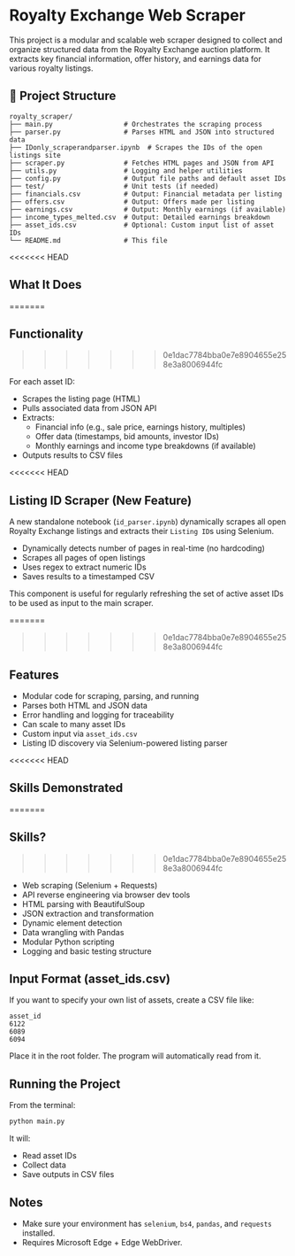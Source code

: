 # Royalty Exchange Web Scraper

This project is a modular and scalable web scraper designed to collect and organize structured data from the Royalty Exchange auction platform. It extracts key financial information, offer history, and earnings data for various royalty listings.

## 📁 Project Structure

```
royalty_scraper/
├── main.py                  # Orchestrates the scraping process
├── parser.py                # Parses HTML and JSON into structured data
├── IDonly_scraperandparser.ipynb  # Scrapes the IDs of the open listings site
├── scraper.py               # Fetches HTML pages and JSON from API
├── utils.py                 # Logging and helper utilities
├── config.py                # Output file paths and default asset IDs
├── test/                    # Unit tests (if needed)
├── financials.csv           # Output: Financial metadata per listing
├── offers.csv               # Output: Offers made per listing
├── earnings.csv             # Output: Monthly earnings (if available)
├── income_types_melted.csv  # Output: Detailed earnings breakdown
├── asset_ids.csv            # Optional: Custom input list of asset IDs
└── README.md                # This file
```

<<<<<<< HEAD
## What It Does
=======
## Functionality
>>>>>>> 0e1dac7784bba0e7e8904655e258e3a8006944fc

For each asset ID:
- Scrapes the listing page (HTML)
- Pulls associated data from JSON API
- Extracts:
  - Financial info (e.g., sale price, earnings history, multiples)
  - Offer data (timestamps, bid amounts, investor IDs)
  - Monthly earnings and income type breakdowns (if available)
- Outputs results to CSV files

<<<<<<< HEAD
## Listing ID Scraper (New Feature)

A new standalone notebook (`id_parser.ipynb`) dynamically scrapes all open Royalty Exchange listings and extracts their `Listing ID`s using Selenium.

- Dynamically detects number of pages in real-time (no hardcoding)
- Scrapes all pages of open listings
- Uses regex to extract numeric IDs
- Saves results to a timestamped CSV

This component is useful for regularly refreshing the set of active asset IDs to be used as input to the main scraper.

=======
>>>>>>> 0e1dac7784bba0e7e8904655e258e3a8006944fc
## Features

- Modular code for scraping, parsing, and running
- Parses both HTML and JSON data
- Error handling and logging for traceability
- Can scale to many asset IDs
- Custom input via `asset_ids.csv`
- Listing ID discovery via Selenium-powered listing parser

<<<<<<< HEAD
## Skills Demonstrated
=======
## Skills?
>>>>>>> 0e1dac7784bba0e7e8904655e258e3a8006944fc

- Web scraping (Selenium + Requests)
- API reverse engineering via browser dev tools
- HTML parsing with BeautifulSoup
- JSON extraction and transformation
- Dynamic element detection
- Data wrangling with Pandas
- Modular Python scripting
- Logging and basic testing structure

## Input Format (asset_ids.csv)

If you want to specify your own list of assets, create a CSV file like:

```
asset_id
6122
6089
6094
```

Place it in the root folder. The program will automatically read from it.

## Running the Project

From the terminal:

```bash
python main.py
```

It will:
- Read asset IDs
- Collect data
- Save outputs in CSV files

## Notes

- Make sure your environment has `selenium`, `bs4`, `pandas`, and `requests` installed.
- Requires Microsoft Edge + Edge WebDriver.
